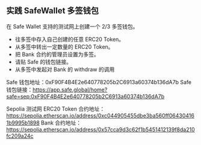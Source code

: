 ## 实践 SafeWallet 多签钱包

在 Safe Wallet 支持的测试网上创建一个 2/3 多签钱包。

- 往多签中存入自己创建的任意 ERC20 Token。
- 从多签中转出一定数量的 ERC20 Token。
- 把 Bank 合约的管理员设置为多签。
- 请贴 Safe 的钱包链接。
- 从多签中发起对 Bank 的 withdraw 的调用

Safe 钱包地址：0xF90F4B4E2e640778205b2C6913a60374b136dA7b
Safe 钱包链接：https://app.safe.global/home?safe=sep:0xF90F4B4E2e640778205b2C6913a60374b136dA7b

Sepolia 测试网
ERC20 Token 合约地址：https://sepolia.etherscan.io/address/0xc044905455dbe3ba560ff064304161b9995b1898
Bank 合约地址：https://sepolia.etherscan.io/address/0x57cca9d3c62f1b5451412139f8da210fc209a24c
